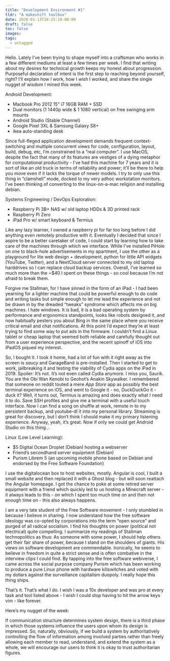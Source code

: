 ```yaml
---
title: "Development Environment #1"
tldr: "A makeshift toolbox"
date: 2020-01-13T20:25:19-08:00
draft: false
toc: false
images:
tags:
  - untagged
---
```

Hello. Lately I’ve been trying to shape myself into a craftsman who works in a few different mediums at least a few times per week. I find that writing about my desires for technical growth keeps my honest about progression. Purposeful declaration of intent is the first step to reaching beyond yourself, right? I’ll explain how I work, how I *wish* I worked, and share the single nugget of wisdom I mined this week.

Android Development:
- Macbook Pro 2012 15” i7 16GB RAM + SSD
- Dual monitors (1 1440p wide & 1 1080 vertical) on free swinging arm mounts
- Android Studio (Stable Channel)
- Google Pixel 3XL & Samsung Galaxy S8+
- ikea auto-standing desk 

Since full-fleged application development demands frequent context-switching and multiple concurrent views for code, configuration, layout, build, debug, etc, I’m constrained to a “real computer”. I use MacOS, despite the fact that many of its features are vestiges of a dying metaphor for computational productivity - I’ve had this machine for 7 years and it is sort of like an old truck in terms of reliability and power; it’ll be there to help you move even if it lacks the torque of newer models. I try to only use this thing in “clamshell” mode, docked to my very adhoc workstation monitors. I’ve been thinking of converting to the linux-on-a-mac religion and installing debian.

Systems Engineering / DevOps Exploration:
- Raspberry Pi 3B+ NAS w/ old laptop HDDs & 3D printed rack
- Raspberry Pi Zero
- iPad Pro w/ smart keyboard & Termius

Like any lazy learner, I owned a raspberry pi for far too long before I did anything even remotely productive with it. Eventually I decided that since I aspire to be a better caretaker of code, I could start by learning how to take care of the machines through which we interface. While I’ve installed PiHole on one to black-hole advertisements in my apartment, I use the other as a playground for lite web design + development, python for little API widgets (YouTube, Twitter), and a NextCloud server connected to my old laptop harddrives so I can replace cloud backup services. Overall, I’ve learned so much more than the ~$40 I spent on these things - so cool because I’m not afraid to break them.

Forgive me Stallman, for I have sinned in the form of an iPad - I had been yearning for a lighter machine that could be powerful enough to do code and writing tasks but simple enough to let me lead the experience and not be drawn in by the dreaded “tweaks” syndrome which affects me on big machines. I hate windows. It is bad, it is a bad operating system by performance and ergonomics standpoints, looks like robots designed it, and now habitually pesters you about Bing in the same place where you receive critical email and chat notifications. At this point I’d expect they’re at least trying to find some way to put ads in the firmware. I couldn’t find a Linux tablet or cheap laptop that seemed both reliable and carefully thought out from a user experience perspective, and the recent spinoff of iOS into iPadOS piqued my interest.

So, I bought it. I took it home, had a lot of fun with it right away as the screen is *saucy* and GarageBand is pre-installed. Then I started to get to work, jailbreaking it and testing the viability of Cydia apps on the iPad in 2019. Spoiler: It’s not. It’s not even called Cydia anymore. I miss you, Saurik. You are the Obi Wan Kenobi to Geohot’s Anakin Skywalker. I remembered that someone on reddit touted a mere *App Store* app as possibly the best terminal experience on iOS, and went to Google it - no, DuckDuckGo it - duck it? Well, it turns out, Termius is amazing and does exactly what I need it to do. Save SSH profiles and give me a terminal with a useful touch interface. Now I can find a song on shuffle at work, remote in to my persistent backup, and youtube-dl it into my personal library. Streaming is great for discovery, but I don’t think I should make it my primary listening experience. Anyway, yeah, it’s great. Now if only we could get Android Studio on this thing...


Linux (Low Level Learning):
- $5 Digital Ocean Droplet (Debian) hosting a webserver
- Friend’s secondhand server equipment (Debian)
- Purism Librem 5 (an upcoming mobile phone based on Debian and endorsed by the Free Software Foundation)

I use the digitalocean box to host websites, mostly. Angular is cool, I built a small website and then replaced it with a Ghost blog - but will soon reattach the Angular homepage. I got the chance to poke at some retired server equipment with a friend which quickly led to us hosting a Minecraft server - it always leads to this - on which I spent too much time on and then not enough time on - this also always happens.

I am a very late student of the Free Software movement - I only stumbled in because I believe in sharing. I now understand how the free software ideology was co-opted by corporations into the term “open source” and purged of all radical socialism. I find his thoughts on power (political not electrical) quite compelling. I summarize my readings of Stallman technopolitics as thus: As someone with some power, I should help others get their fair share of power, because I stand on the shoulders of giants. His views on software development are commendable. Ironically, he seems to believe in freedom in quite a strict sense and is often combative in the interview clips I could find. By tapping into the free software webiverse, I came across the social purpose company Purism which has been working to produce a pure Linux phone with hardware killswitches and voted with my dollars against the surveillance capitalism duopoly. I really hope this thing ships. 

That’s it. That’s what I do. I wish I was a 10x developer and was pro at every task and tool listed above - I wish I could stop having to hit the arrow keys vim - like forever. 

Here’s my nugget of the week:

If communication structure determines system design, there is a third phase in which those systems influence the users upon whom its design is impressed. So, naturally, obviously, if we build a system by authoritatively controlling the flow of information among involved parties rather than freely allowing each member to read, understand, and extend the system as a whole, we will encourage our users to think it is okay to trust authoritarian figures. 
 

